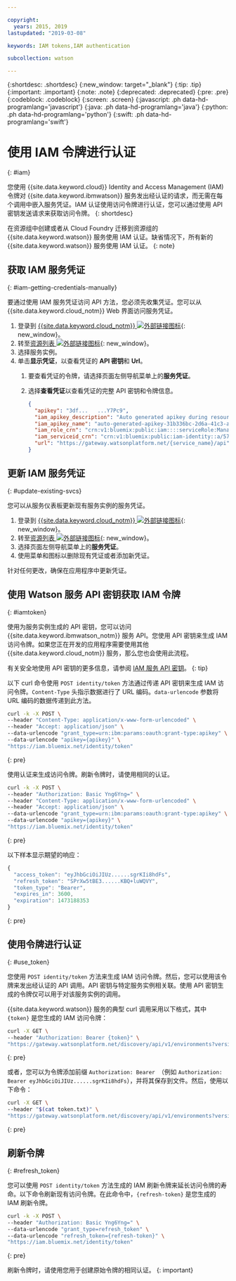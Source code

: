 ```yaml
---

copyright:
  years: 2015, 2019
lastupdated: "2019-03-08"

keywords: IAM tokens,IAM authentication

subcollection: watson

---
```


{:shortdesc: .shortdesc}
{:new_window: target="_blank"}
{:tip: .tip}
{:important: .important}
{:note: .note}
{:deprecated: .deprecated}
{:pre: .pre}
{:codeblock: .codeblock}
{:screen: .screen}
{:javascript: .ph data-hd-programlang='javascript'}
{:java: .ph data-hd-programlang='java'}
{:python: .ph data-hd-programlang='python'}
{:swift: .ph data-hd-programlang='swift'}

# 使用 IAM 令牌进行认证
{: #iam}

您使用 {{site.data.keyword.cloud}} Identity and Access Management (IAM) 令牌对 {{site.data.keyword.ibmwatson}} 服务发出经认证的请求，而无需在每个调用中嵌入服务凭证。IAM 认证使用访问令牌进行认证，您可以通过使用 API 密钥发送请求来获取访问令牌。
{: shortdesc}

在资源组中创建或者从 Cloud Foundry 迁移到资源组的 {{site.data.keyword.watson}} 服务使用 IAM 认证。缺省情况下，所有新的 {{site.data.keyword.watson}} 服务使用 IAM 认证。
{: note}

## 获取 IAM 服务凭证
{: #iam-getting-credentials-manually}

要通过使用 IAM 服务凭证访问 API 方法，您必须先收集凭证。您可以从 {{site.data.keyword.cloud_notm}} Web 界面访问服务凭证。

1.  登录到 [{{site.data.keyword.cloud_notm}} ![外部链接图标](../../icons/launch-glyph.svg "外部链接图标")](https://{DomainName}){: new_window}。
1.  转至[资源列表 ![外部链接图标](../../icons/launch-glyph.svg "外部链接图标")](https://{DomainName}/dashboard){: new_window}。
1.  选择服务实例。
1.  单击**显示凭证**，以查看凭证的 **API 密钥**和 **Url**。
    1.  要查看凭证的令牌，请选择页面左侧导航菜单上的**服务凭证**。
    1.  选择**查看凭证**以查看凭证的完整 API 密钥和令牌信息。

        ```json
        {
          "apikey": "3df...   ...Y7Pc9",
          "iam_apikey_description": "Auto generated apikey during resource-key operation for...",
          "iam_apikey_name": "auto-generated-apikey-31b336bc-2d6a-41c3-a8b2-e05ec6db19b4",
          "iam_role_crn": "crn:v1:bluemix:public:iam::::serviceRole:Manager",
          "iam_serviceid_crn": "crn:v1:bluemix:public:iam-identity::a/57d48380...::serviceid:...",
          "url": "https://gateway.watsonplatform.net/{service_name}/api"
        }
        ```

## 更新 IAM 服务凭证
{: #update-existing-svcs}

您可以从服务仪表板更新现有服务实例的服务凭证。

1.  登录到 [{{site.data.keyword.cloud_notm}} ![外部链接图标](../../icons/launch-glyph.svg "外部链接图标")](https://{DomainName}){: new_window}。
1.  转至[资源列表 ![外部链接图标](../../icons/launch-glyph.svg "外部链接图标")](https://{DomainName}/dashboard){: new_window}。
1.  选择页面左侧导航菜单上的**服务凭证**。
1.  使用菜单和图标以删除现有凭证或者添加新凭证。

针对任何更改，确保在应用程序中更新凭证。

## 使用 Watson 服务 API 密钥获取 IAM 令牌
{: #iamtoken}

使用为服务实例生成的 API 密钥，您可以访问 {{site.data.keyword.ibmwatson_notm}} 服务 API。您使用 API 密钥来生成 IAM 访问令牌。如果您正在开发的应用程序需要使用其他 {{site.data.keyword.cloud_notm}} 服务，那么您也会使用此流程。

有关安全地使用 API 密钥的更多信息，请参阅 [IAM 服务 API 密钥](/docs/services/watson?topic=watson-api-key-bp)。
{: tip}

以下 curl 命令使用 `POST identity/token` 方法通过传递 API 密钥来生成 IAM 访问令牌。`Content-Type` 头指示数据进行了 URL 编码。`data-urlencode` 参数将 URL 编码的数据传递到此方法。

```bash
curl -k -X POST \
--header "Content-Type: application/x-www-form-urlencoded" \
--header "Accept: application/json" \
--data-urlencode "grant_type=urn:ibm:params:oauth:grant-type:apikey" \
--data-urlencode "apikey={apikey}" \
"https://iam.bluemix.net/identity/token"
```
{: pre}

使用认证来生成访问令牌。刷新令牌时，请使用相同的认证。

```bash
curl -k -X POST \
--header "Authorization: Basic Yng6Yng=" \
--header "Content-Type: application/x-www-form-urlencoded" \
--header "Accept: application/json" \
--data-urlencode "grant_type=urn:ibm:params:oauth:grant-type:apikey" \
--data-urlencode "apikey={apikey}" \
"https://iam.bluemix.net/identity/token"

```
{: pre}

以下样本显示期望的响应：

```javascript
{
  "access_token": "eyJhbGciOiJIUz......sgrKIi8hdFs",
  "refresh_token": "SPrXw5tBE3......KBQ+luWQVY",
  "token_type": "Bearer",
  "expires_in": 3600,
  "expiration": 1473188353
}
```
{: pre}

## 使用令牌进行认证
{: #use_token}

您使用 `POST identity/token` 方法来生成 IAM 访问令牌。然后，您可以使用该令牌来发出经认证的 API 调用。API 密钥与特定服务实例相关联。使用 API 密钥生成的令牌仅可以用于对该服务实例的调用。

{{site.data.keyword.watson}} 服务的典型 curl 调用采用以下格式，其中 `{token}` 是您生成的 IAM 访问令牌：

```bash
curl -X GET \
--header "Authorization: Bearer {token}" \
"https://gateway.watsonplatform.net/discovery/api/v1/environments?version=2017-11-07"
```
{: pre}

或者，您可以为令牌添加前缀 `Authorization: Bearer `（例如 `Authorization: Bearer eyJhbGciOiJIUz......sgrKIi8hdFs`），并将其保存到文件。然后，使用以下命令：

```bash
curl -X GET \
--header "$(cat token.txt)" \
"https://gateway.watsonplatform.net/discovery/api/v1/environments?version=2017-11-07"
```
{: pre}

## 刷新令牌
{: #refresh_token}

您可以使用 `POST identity/token` 方法生成的 IAM 刷新令牌来延长访问令牌的寿命。以下命令刷新现有访问令牌。在此命令中，`{refresh-token}` 是您生成的 IAM 刷新令牌。

```bash
curl -k -X POST \
--header "Authorization: Basic Yng6Yng=" \
--data-urlencode "grant_type=refresh_token" \
--data-urlencode "refresh_token={refresh-token}" \
"https://iam.bluemix.net/identity/token"
```
{: pre}

刷新令牌时，请使用您用于创建原始令牌的相同认证。
{: important}
